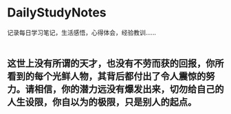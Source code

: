 # DailyStudyNotes
记录每日学习笔记，生活感悟，心得体会，经验教训......<br><br>
## 这世上没有所谓的天才，也没有不劳而获的回报，你所看到的每个光鲜人物，其背后都付出了令人震惊的努力。请相信，你的潜力远没有爆发出来，切勿给自己的人生设限，你自以为的极限，只是别人的起点。
